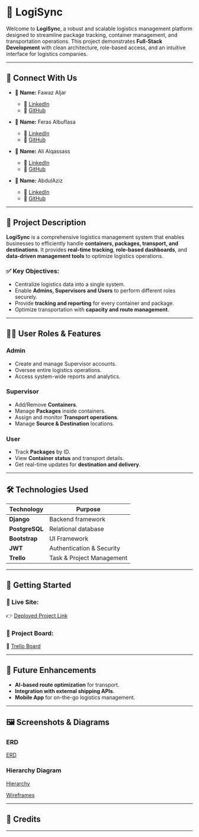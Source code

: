 # 🚛 LogiSync

Welcome to **LogiSync**, a robust and scalable logistics management platform designed to streamline package tracking, container management, and transportation operations. This project demonstrates **Full-Stack Development** with clean architecture, role-based access, and an intuitive interface for logistics companies.

---

## 🔗 Connect With Us

- 👤 **Name:** Fawaz Aljar  
  - 💼 [LinkedIn](https://www.linkedin.com/in/aljar/)  
  - 🐙 [GitHub](https://github.com/10Fawaz)  

- 👤 **Name:** Feras Albuflasa  
  - 💼 [LinkedIn](https://www.linkedin.com/in/ferasalbuflasa/)  
  - 🐙 [GitHub](https://github.com/FerasAlbuflasa01)  

- 👤 **Name:** Ali Alqassass
  - 💼 [LinkedIn](https://www.linkedin.com/in/ali-alqassas-52805b287/)  
  - 🐙 [GitHub](https://github.com/alqaassass)  

- 👤 **Name:** AbdulAziz
  - 💼 [LinkedIn](https://www.linkedin.com/in/abdulaziz-khalid-774066285/)  
  - 🐙 [GitHub](https://github.com/abdkhalid24)  


---

## 📜 Project Description

**LogiSync** is a comprehensive logistics management system that enables businesses to efficiently handle **containers, packages, transport, and destinations**. It provides **real-time tracking**, **role-based dashboards**, and **data-driven management tools** to optimize logistics operations.

### ✅ Key Objectives:
- Centralize logistics data into a single system.
- Enable **Admins, Supervisors and Users** to perform different roles securely.
- Provide **tracking and reporting** for every container and package.
- Optimize transportation with **capacity and route management**.

---

## 🧑‍💼 User Roles & Features

### **Admin**
- Create and manage Supervisor accounts.
- Oversee entire logistics operations.
- Access system-wide reports and analytics.

### **Supervisor**
- Add/Remove **Containers**.
- Manage **Packages** inside containers.
- Assign and monitor **Transport operations**.
- Manage **Source & Destination** locations.

### **User**
- Track **Packages** by ID.
- View **Container status** and transport details.
- Get real-time updates for **destination and delivery**.

---

## 🛠️ Technologies Used

| Technology        | Purpose                     |
| ----------------- | --------------------------- |
| **Django**        | Backend framework           |
| **PostgreSQL**    | Relational database         |
| **Bootstrap**     | UI Framework                |
| **JWT**           | Authentication & Security   |
| **Trello**        | Task & Project Management   |

---

## 🚀 Getting Started

### 🔗 Live Site:
👉 [Deployed Project Link]( ) 

### 🧩 Project Board:
📌 [Trello Board]( ) 

---

## 🔮 Future Enhancements

- **AI-based route optimization** for transport.
- **Integration with external shipping APIs**.
- **Mobile App** for on-the-go logistics management.

---

## 🖼 Screenshots & Diagrams

### **ERD**
[ERD]( )  

### **Hierarchy Diagram**
[Hierarchy]( ) 

[Wireframes]( ) 

---

## 🙌 Credits


---
